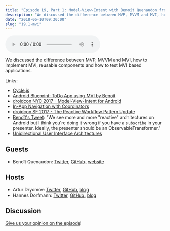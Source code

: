 ```yaml
---
title: "Episode 19, Part 1: Model-View-Intent with Benoît Quenaudon from Square"
description: "We discussed the difference between MVP, MVVM and MVI, how to implement MVI, reusable components and how to test MVI based applications."
date: "2018-06-10T09:30:00"
slug: "19.1-mvi"
---
```

<audio controls preload="metadata">
  <source src="https://artemzin.com/static/thecontext/episodes/The.Context.episode.19.part1.mp3" type="audio/mpeg">
</audio>

We discussed the difference between MVP, MVVM and MVI, how to implement MVI, reusable components and how to test MVI based applications.

Links:

* [Cycle.js](https://cycle.js.org)
* [Android Blueprint: ToDo App using MVI by Benoît](https://github.com/oldergod/android-architecture)
* [droidcon NYC 2017 - Model-View-Intent for Android](https://www.youtube.com/watch?v=PXBXcHQeDLE)
* [In-App Navigation with Coordinators](http://hannesdorfmann.com/android/mosby3-mvi-8)
* [droidcon SF 2017 - The Reactive Workflow Pattern Update](https://www.youtube.com/watch?v=mvBVkU2mCF4)
* [Benoît's Tweet](https://twitter.com/oldergod/status/999638960384233474): "We see more and more "reactive" architectures on Android but I think you're doing it wrong if you have a `subscribe` in your presenter. Ideally, the presenter should be an ObservableTransformer."
* [Unidirectional User Interface Architectures](https://staltz.com/unidirectional-user-interface-architectures.html)


## Guests

* Benoît Quenaudon: [Twitter](https://twitter.com/oldergod), [GitHub](https://github.com/oldergod), [website](https://benoitquenaudon.com)

## Hosts

* Artur Dryomov: [Twitter](https://twitter.com/arturdryomov), [GitHub](https://github.com/ming13), [blog](https://arturdryomov.online)
* Hannes Dorfmann: [Twitter](https://twitter.com/sockeqwe), [GitHub](https://github.com/sockeqwe), [blog](http://hannesdorfmann.com)

## Discussion

[Give us your opinion on the episode](https://github.com/artem-zinnatullin/TheContext-Podcast/issues/95)!
